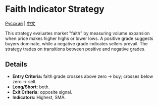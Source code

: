 # Faith Indicator Strategy
[Русский](README_ru.md) | [中文](README_cn.md)

This strategy evaluates market "faith" by measuring volume expansion when price makes higher highs or lower lows. A positive grade suggests buyers dominate, while a negative grade indicates sellers prevail. The strategy trades on transitions between positive and negative grades.

## Details

- **Entry Criteria:** faith grade crosses above zero → buy; crosses below zero → sell.
- **Long/Short:** both.
- **Exit Criteria:** opposite signal.
- **Indicators:** Highest, SMA.
